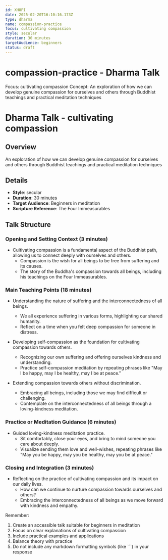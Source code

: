 ```yaml
---
id: XH8PI
date: 2025-02-20T16:10:16.173Z
type: dharma
name: compassion-practice
focus: cultivating compassion
style: secular
duration: 30 minutes
targetAudience: beginners
status: draft
---
```

# compassion-practice - Dharma Talk
Focus: cultivating compassion
Concept: An exploration of how we can develop genuine compassion for ourselves and others through Buddhist teachings and practical meditation techniques
# Dharma Talk - cultivating compassion

## Overview
An exploration of how we can develop genuine compassion for ourselves and others through Buddhist teachings and practical meditation techniques

## Details
- **Style**: secular
- **Duration**: 30 minutes
- **Target Audience**: Beginners in meditation
- **Scripture Reference**: The Four Immeasurables

## Talk Structure

### Opening and Setting Context (3 minutes)
- Cultivating compassion is a fundamental aspect of the Buddhist path, allowing us to connect deeply with ourselves and others.
  - Compassion is the wish for all beings to be free from suffering and its causes.
  - The story of the Buddha's compassion towards all beings, including his teachings on the Four Immeasurables.

### Main Teaching Points (18 minutes)
- Understanding the nature of suffering and the interconnectedness of all beings.
  - We all experience suffering in various forms, highlighting our shared humanity.
  - Reflect on a time when you felt deep compassion for someone in distress.

- Developing self-compassion as the foundation for cultivating compassion towards others.
  - Recognizing our own suffering and offering ourselves kindness and understanding.
  - Practice self-compassion meditation by repeating phrases like "May I be happy, may I be healthy, may I be at peace."

- Extending compassion towards others without discrimination.
  - Embracing all beings, including those we may find difficult or challenging.
  - Contemplate on the interconnectedness of all beings through a loving-kindness meditation.

### Practice or Meditation Guidance (6 minutes)
- Guided loving-kindness meditation practice.
  - Sit comfortably, close your eyes, and bring to mind someone you care about deeply.
  - Visualize sending them love and well-wishes, repeating phrases like "May you be happy, may you be healthy, may you be at peace."

### Closing and Integration (3 minutes)
- Reflecting on the practice of cultivating compassion and its impact on our daily lives.
  - How can we continue to nurture compassion towards ourselves and others?
  - Embracing the interconnectedness of all beings as we move forward with kindness and empathy.

Remember:
1. Create an accessible talk suitable for beginners in meditation
2. Focus on clear explanations of cultivating compassion
3. Include practical examples and applications
4. Balance theory with practice
5. Do not include any markdown formatting symbols (like ```) in your response